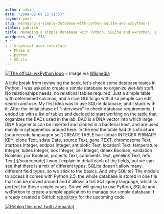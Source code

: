 ```yaml
---
author: admin
date: '2009-02-09 15:11:57'
layout: post
slug: managing-a-simple-database-with-python-sqlite-and-wxpython-1
status: publish
title: Managing a simple database with Python, SQLite and wxPython, 1
wordpress_id: '238'
? ''
: - Graphical user interface
  - Phase 2
  - python
  - SQLite
---
```


[![The official wxPython
logo](http://upload.wikimedia.org/wikipedia/commons/thumb/c/c0/WxPython-logo.png/202px-WxPython-logo.png "The official wxPython logo")](http://commons.wikipedia.org/wiki/Image:WxPython-logo.png)
  ~ Image via
    [Wikipedia](http://commons.wikipedia.org/wiki/Image:WxPython-logo.png)

A little break from reviewing the book, let's check some database topics
in Python. I was asked to create a simple database to organize wet-lab
stuff. No relationships needs, no relational tables required. Just a
simple table with determined columns, and a nice GUI to go with it so
people can edit, search and use. My first idea was to use SQLite
database, and I stuck with it. After the initial phase of "interviews"
to check database requirements, I ended up with a list of tables and
decided to start working on the table that organizes the BACs used in
the lab. BAC is a DNA vector into which large DNA fragments can be
inserted and cloned in a bacterial host, and are used mainly in
cytogenetics around here. In the end the table had this structure
[sourcecode language='sql']CREATE TABLE bac (idbac INTEGER PRIMARY KEY,
clone Text, sdate Date, source Text, gene TEXT, chromosome Text,
startpos Integer, endpos Integer, antibiotic Text, location1 Text,
temperature Integer, tubes Integer, box Integer, cell Integer, dnaex
Boolean, validation Boolean, pcr Boolean, projects Text, comments Text,
genelink Text, refs Text);[/sourcecode] I won't explain in detail each
of the fields, but we can see that there is a mix of different types.
SQLite doesn't allow many different field types, so we stick to the
basics. And why SQLite? The module to access it comes with Python 2.5,
the whole database is stored in one file that can be moved around and it
allows a full SQL query language, which is perfect for these simple
cases. So we will going to use Python, SQLite and wxPython to create a
simple application to manage our simple database. I already created a
GitHub
[repository](http://github.com/nuin/python_sqlite_wxpython/tree/master)
for the upcoming code.

[![Reblog this post [with
Zemanta]](http://img.zemanta.com/reblog_e.png?x-id=1a2359cd-d9c7-4cee-a26b-c41b281ec3d2)](http://reblog.zemanta.com/zemified/1a2359cd-d9c7-4cee-a26b-c41b281ec3d2/ "Zemified by Zemanta")
